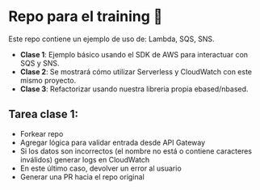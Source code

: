 # Repo para el training 📖
Este repo contiene un ejemplo de uso de: Lambda, SQS, SNS. <br />

- **Clase 1**: Ejemplo básico usando el SDK de AWS para interactuar con SQS y SNS.
- **Clase 2**: Se mostrará cómo utilizar Serverless y CloudWatch con este mismo proyecto.
- **Clase 3**: Refactorizar usando nuestra libreria propia ebased/nbased.

## Tarea clase 1:
- Forkear repo
- Agregar lógica para validar entrada desde API Gateway
- Si los datos son incorrectos (el nombre no está o contiene caracteres inválidos) generar logs en CloudWatch
- En este último caso, devolver un error al usuario
- Generar una PR hacia el repo original
